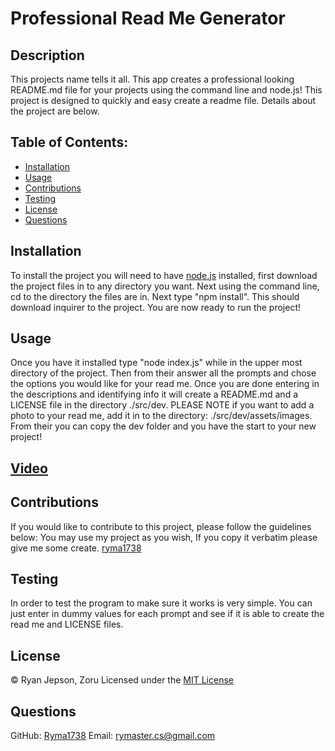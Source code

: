 # Professional Read Me Generator
##  Description
This projects name tells it all. This app creates a professional looking README.md file for your projects using the command line and node.js! This project is designed 
to quickly and easy create a readme file. Details about the project are below.

## Table of Contents:
* [Installation](#installation)
* [Usage](#usage)
* [Contributions](#contributions)
* [Testing](#testing)
* [License](#license)
* [Questions](#questions)

## Installation
To install the project you will need to have [node.js](https://nodejs.org/en/) installed, first download the project files in to any directory you want. Next using 
the command line, cd to the directory the files are in. Next type "npm install". This should download inquirer to the project. You are now ready to run the project!

## Usage
Once you have it installed type "node index.js" while in the upper most directory of the project. Then from their answer all the prompts and chose the options you would 
like for your read me. Once you are done entering in the descriptions and identifying info it will create a README.md and a LICENSE file in the directory ./src/dev. 
PLEASE NOTE if you want to add a photo to your read me, add it in to the directory: ./src/dev/assets/images. From their you can copy the dev folder and you have the start
to your new project!
## [Video](https://r4---sn-a5meknsd.c.drive.google.com/videoplayback?expire=1624260008&ei=aAXQYLjDJPiZrvIP3tOzkAc&ip=208.54.224.245&cp=QVRHVkNfT1BOSVhPOnVxMDZWdF9WZnJqcWpMOHFVWFAyOEY0WmlIeFNPdHJxRXg3cHJEV0tLQ1c&id=23f6c030fabf9406&itag=22&source=webdrive&requiressl=yes&mh=cm&mm=32&mn=sn-a5meknsd&ms=su&mv=m&mvi=4&pl=21&ttl=transient&susc=dr&driveid=1rZ_5-JyOOKeDotyaSvmljwMopR0On4t8&app=explorer&mime=video/mp4&vprv=1&prv=1&dur=281.054&lmt=1624245397372484&mt=1624245380&sparams=expire,ei,ip,cp,id,itag,source,requiressl,ttl,susc,driveid,app,mime,vprv,prv,dur,lmt&sig=AOq0QJ8wRAIgF57kalcTvazFQeGo32Xp3VkzI-JtXE9zKtzkfaXi8YUCIDCvKmaeLsJNJF8eRhDLrNYMsTfZtfccEnrVujEDCNi1&lsparams=mh,mm,mn,ms,mv,mvi,pl&lsig=AG3C_xAwRQIgHlM0WLf2vlnTn2ywM97PoMBwX7oMKNbJ4pmJdVFame4CIQDza0bRZuqBAYluYmqbvw1uiqFnBrgoV7mOQ8_YcD1l_A==&cpn=i3jp0e6Zuuq9AbXP&c=WEB_EMBEDDED_PLAYER&cver=1.20210616.1.0)

## Contributions
If you would like to contribute to this project, please follow the guidelines below:
You may use my project as you wish, If you copy it verbatim please give me some create. [ryma1738](https://github.com/ryma1738)

## Testing
In order to test the program to make sure it works is very simple. You can just enter in dummy values for each prompt and see if it is able to create the read me and LICENSE 
files.

## License

© Ryan Jepson, Zoru
Licensed under the [MIT License](./src/dev/LICENSE)
        

## Questions
GitHub: [Ryma1738](https://github.com/Ryma1738)
Email: <rymaster.cs@gmail.com>
